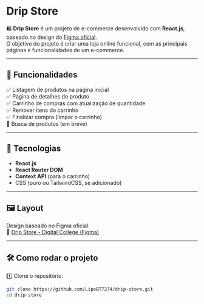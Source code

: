 # Drip Store

🛍️ **Drip Store** é um projeto de e-commerce desenvolvido com **React.js**, baseado no design do [Figma oficial](https://www.figma.com/design/cfb4F7ZXMFQmvmTn3PKI4z/DRIP-STORE---DIGITAL-COLLEGE).  
O objetivo do projeto é criar uma loja online funcional, com as principais páginas e funcionalidades de um e-commerce.

---

## 🚀 Funcionalidades

✅ Listagem de produtos na página inicial  
✅ Página de detalhes do produto  
✅ Carrinho de compras com atualização de quantidade  
✅ Remover itens do carrinho  
✅ Finalizar compra (limpar o carrinho)  
🚧 Busca de produtos (em breve)  

---

## 🧩 Tecnologias

- **React.js**  
- **React Router DOM**  
- **Context API** (para o carrinho)  
- CSS (puro ou TailwindCSS, se adicionado)  

---

## 🖼️ Layout

Design baseado no Figma oficial:  
🔗 [Drip Store - Digital College (Figma)](https://www.figma.com/design/cfb4F7ZXMFQmvmTn3PKI4z/DRIP-STORE---DIGITAL-COLLEGE)

---

## 🛠️ Como rodar o projeto

1️⃣ Clone o repositório:
```bash
git clone https://github.com/LipeBT7274/drip-store.git
cd drip-store
